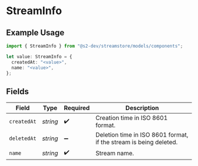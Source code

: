 # StreamInfo

## Example Usage

```typescript
import { StreamInfo } from "@s2-dev/streamstore/models/components";

let value: StreamInfo = {
  createdAt: "<value>",
  name: "<value>",
};
```

## Fields

| Field                                                             | Type                                                              | Required                                                          | Description                                                       |
| ----------------------------------------------------------------- | ----------------------------------------------------------------- | ----------------------------------------------------------------- | ----------------------------------------------------------------- |
| `createdAt`                                                       | *string*                                                          | :heavy_check_mark:                                                | Creation time in ISO 8601 format.                                 |
| `deletedAt`                                                       | *string*                                                          | :heavy_minus_sign:                                                | Deletion time in ISO 8601 format, if the stream is being deleted. |
| `name`                                                            | *string*                                                          | :heavy_check_mark:                                                | Stream name.                                                      |
